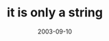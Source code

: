 ---
layout: base.njk
title : 'it is only a string' 
view_title : 'it is only a string' 
year : '2003' 
date : '2003-09-10' 
img_file : '/drawing/itisonlyastring.png' 
html_file : 'itisonlyastring' 
next_html : 'whycantisitinthechair.html' 
year_order : '129' 
permalink : "title/{{html_file}}.html"
---